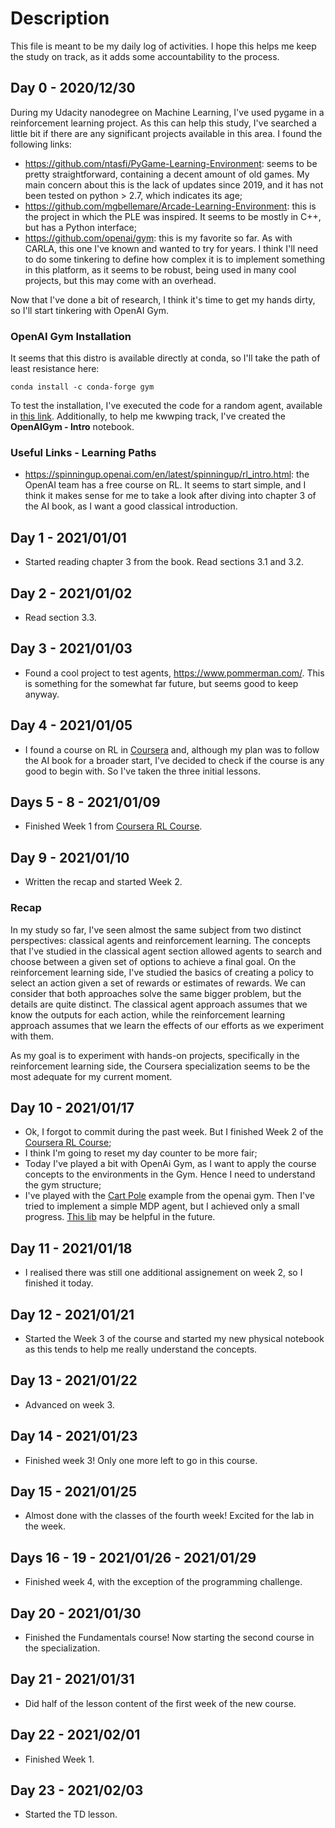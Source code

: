 # Description

This file is meant to be my daily log of activities. I hope this helps me keep the study on track, as it adds some accountability to the process.

## Day 0 - 2020/12/30

During my Udacity nanodegree on Machine Learning, I've used pygame in a reinforcement learning project. As this can help this study, I've searched a little bit if there are any significant projects available in this area. I found the following links:

* <https://github.com/ntasfi/PyGame-Learning-Environment>: seems to be pretty straightforward, containing a decent amount of old games. My main concern about this is the lack of updates since 2019, and it has not been tested on python > 2.7, which indicates its age;
* <https://github.com/mgbellemare/Arcade-Learning-Environment>: this is the project in which the PLE was inspired. It seems to be mostly in C++, but has a Python interface;
* <https://github.com/openai/gym>: this is my favorite so far. As with CARLA, this one I've known and wanted to try for years. I think I'll need to do some tinkering to define how complex it is to implement something in this platform, as it seems to be robust, being used in many cool projects, but this may come with an overhead.

Now that I've done a bit of research, I think it's time to get my hands dirty, so I'll start tinkering with OpenAI Gym.

### OpenAI Gym Installation

It seems that this distro is available directly at conda, so I'll take the path of least resistance here:

```shell
conda install -c conda-forge gym
```

To test the installation, I've executed the code for a random agent, available in [this link](https://github.com/openai/gym/blob/master/examples/agents/random_agent.py). Additionally, to help me kwwping track, I've created the **OpenAIGym - Intro** notebook.

### Useful Links - Learning Paths

* <https://spinningup.openai.com/en/latest/spinningup/rl_intro.html>: the OpenAI team has a free course on RL. It seems to start simple, and I think it makes sense for me to take a look after diving into chapter 3 of the AI book, as I want a good classical introduction.

## Day 1 - 2021/01/01

* Started reading chapter 3 from the book. Read sections 3.1 and 3.2.

## Day 2 - 2021/01/02

* Read section 3.3.

## Day 3 - 2021/01/03

* Found a cool project to test agents, <https://www.pommerman.com/>. This is something for the somewhat far future, but seems good to keep anyway.

## Day 4 - 2021/01/05

* I found a course on RL in [Coursera](https://www.coursera.org/learn/fundamentals-of-reinforcement-learning/home/welcome) and, although my plan was to follow the AI book for a broader start, I've decided to check if the course is any good to begin with. So I've taken the three initial lessons.

## Days 5 - 8 - 2021/01/09

* Finished Week 1 from [Coursera RL Course](https://www.coursera.org/learn/fundamentals-of-reinforcement-learning/home/welcome).

## Day 9 - 2021/01/10

* Written the recap and started Week 2.

### Recap

In my study so far, I've seen almost the same subject from two distinct perspectives: classical agents and reinforcement learning. The concepts that I've studied in the classical agent section allowed agents to search and choose between a given set of options to achieve a final goal. On the reinforcement learning side, I've studied the basics of creating a policy to select an action given a set of rewards or estimates of rewards. We can consider that both approaches solve the same bigger problem, but the details are quite distinct. The classical agent approach assumes that we know the outputs for each action, while the reinforcement learning approach assumes that we learn the effects of our efforts as we experiment with them.

As my goal is to experiment with hands-on projects, specifically in the reinforcement learning side, the Coursera specialization seems to be the most adequate for my current moment.

## Day 10 - 2021/01/17

* Ok, I forgot to commit during the past week. But I finished Week 2 of the [Coursera RL Course](https://www.coursera.org/learn/fundamentals-of-reinforcement-learning/home/welcome);
* I think I'm going to reset my day counter to be more fair;
* Today I've played a bit with OpenAi Gym, as I want to apply the course concepts to the environments in the Gym. Hence I need to understand the gym structure;
* I've played with the [Cart Pole](https://gym.openai.com/docs/) example from the openai gym. Then I've tried to implement a simple MDP agent, but I achieved only a small progress. [This lib](https://github.com/BlackHC/mdp) may be helpful in the future.

## Day 11 - 2021/01/18

* I realised there was still one additional assignement on week 2, so I finished it today.
  
## Day 12 - 2021/01/21

* Started the Week 3 of the course and started my new physical notebook as this tends to help me really understand the concepts.

## Day 13 - 2021/01/22

* Advanced on week 3.

## Day 14 - 2021/01/23

* Finished week 3! Only one more left to go in this course.
  
## Day 15 - 2021/01/25

* Almost done with the classes of the fourth week! Excited for the lab in the week. 

## Days 16 - 19 - 2021/01/26 - 2021/01/29

* Finished week 4, with the exception of the programming challenge.
  
## Day 20 - 2021/01/30

* Finished the Fundamentals course! Now starting the second course in the specialization.
  
## Day 21 - 2021/01/31

* Did half of the lesson content of the first week of the new course.

## Day 22 - 2021/02/01

* Finished Week 1.

## Day 23 - 2021/02/03

* Started the TD lesson.